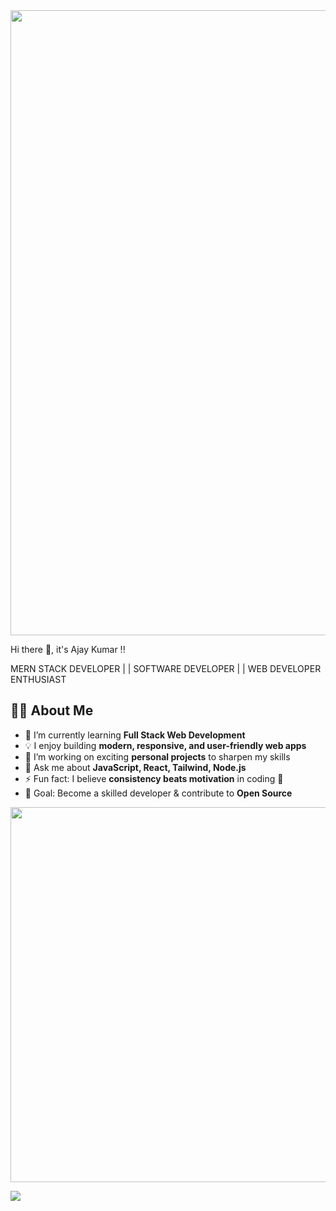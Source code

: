<img src="https://camo.githubusercontent.com/b37efb7bfa86abae8c3cb3e8b6c7c6d7e31c55b396804a955f3d71f4013e3e13/68747470733a2f2f6d69726f2e6d656469756d2e636f6d2f6d61782f313430302f312a675f5f6a6965734c52496643526566564736395066772e676966" width="900" height=1000 />

Hi there 👋, it's Ajay Kumar !!

MERN STACK DEVELOPER | | SOFTWARE DEVELOPER | | WEB DEVELOPER ENTHUSIAST

## 👨‍💻 About Me  

- 🌱 I’m currently learning **Full Stack Web Development**  
- 💡 I enjoy building **modern, responsive, and user-friendly web apps**  
- 🔭 I’m working on exciting **personal projects** to sharpen my skills  
- 💬 Ask me about **JavaScript, React, Tailwind, Node.js**  
- ⚡ Fun fact: I believe **consistency beats motivation** in coding 🚀  
- 🎯 Goal: Become a skilled developer & contribute to **Open Source**  

<p align="center">
  <img src="https://media.giphy.com/media/oEI9uBYSzLpBK/giphy.gif" width="600" />
</p>





<img src="https://camo.githubusercontent.com/d23aea8b72c5758f4eaf1fa64c2df624d925942f5d3bcfaf4cb1f22ef8424356/68747470733a2f2f6769746875622d726561646d652d73746174732e76657263656c2e6170702f6170692f746f702d6c616e67732f3f757365726e616d653d7072616a6a616c64686172267468656d653d7261646963616c"/>
